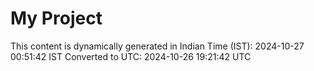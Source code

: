 # My Project

This content is dynamically generated in Indian Time (IST): 2024-10-27 00:51:42 IST
Converted to UTC: 2024-10-26 19:21:42 UTC
